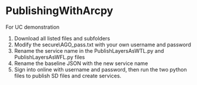 # PublishingWithArcpy
For UC demonstration
1. Download all listed files and subfolders
2. Modify the secure\AGO_pass.txt with your own username and password
3. Rename the service name in the PublishLayersAsWTL.py and PublishLayersAsWFL.py files
4. Rename the baseline JSON with the new service name
5. Sign into online with username and password, then run the two python files to publish SD files and create services.
